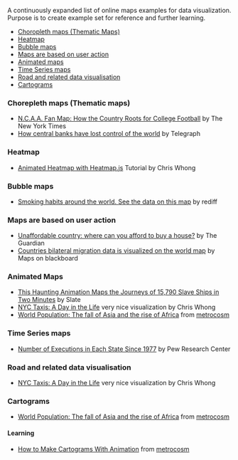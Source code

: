 A continuously expanded list of online maps examples for data visualization. Purpose is to create example set for reference and further learning.
* [Choropleth maps (Thematic Maps)](#choropleth-map)
* [Heatmap](#heatmap) 
* [Bubble maps](#bubble-maps)
* [Maps are based on user action](#map-is-based-on-user-action)
* [Animated maps](#animated-maps)
* [Time Series maps](#time-series-maps)
* [Road and related data visualisation](#road-and-related-data-visualisation)
* [Cartograms](#cartograms)

### Chorepleth maps (Thematic maps)
* [N.C.A.A. Fan Map: How the Country Roots for College Football](http://www.nytimes.com/interactive/2014/10/03/upshot/ncaa-football-map.html) by The New York Times
* [How central banks have lost control of the world](http://www.telegraph.co.uk/finance/economics/11378193/How-central-banks-have-lost-control-of-the-world.html) by Telegraph

### Heatmap
* [Animated Heatmap with Heatmap.js](http://dev.socrata.com/consumers/examples/animated-heatmap.html) Tutorial by Chris Whong

### Bubble maps
* [Smoking habits around the world. See the data on this map](http://www.rediff.com/news/report/rediff-labs-smoking-habits-around-the-world-see-the-data-on-this-map/20150706.htm) by rediff

### Maps are based on user action
* [Unaffordable country: where can you afford to buy a house?](http://www.theguardian.com/society/ng-interactive/2015/sep/02/unaffordable-country-where-can-you-afford-to-buy-a-house) by The Guardian
* [Countries bilateral migration data is visualized on the world map](http://maps-on-blackboard.com/articles/interactive-map/) by Maps on blackboard

### Animated Maps
* [This Haunting Animation Maps the Journeys of 15,790 Slave Ships in Two Minutes](http://www.slate.com/articles/life/the_history_of_american_slavery/2015/06/animated_interactive_of_the_history_of_the_atlantic_slave_trade.html) by Slate
* [NYC Taxis: A Day in the Life](http://nyctaxi.herokuapp.com/) very nice visualization by Chris Whong
* [World Population: The fall of Asia and the rise of Africa](http://metrocosm.com/world-population-history-map/) from [metrocosm](http://metrocosm.com)

### Time Series maps
* [Number of Executions in Each State Since 1977](http://www.pewforum.org/2015/04/16/executions-state-by-state/) by 
Pew Research Center

### Road and related data visualisation 
* [NYC Taxis: A Day in the Life](http://nyctaxi.herokuapp.com/) very nice visualization by Chris Whong

### Cartograms

* [World Population: The fall of Asia and the rise of Africa](http://metrocosm.com/world-population-history-map/) from [metrocosm](http://metrocosm.com)

#### Learning
* [How to Make Cartograms With Animation](http://metrocosm.com/how-to-make-cartograms-with-animation/) from [metrocosm](http://metrocosm.com) 

[1]: http://blog.visual.ly/you-are-here-using-maps-in-data-visualization/
[2]: http://www.mapsdata.co.uk/how-to-use-mapsdata/#visualize
[3]: http://www.census.gov/dataviz/
